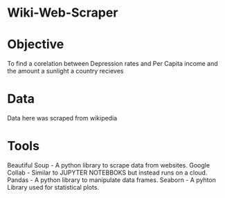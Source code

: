 # Wiki-Web-Scraper
# Objective 
To find a corelation between Depression rates and Per Capita income and the amount a sunlight a country recieves
# Data
Data here was scraped from wikipedia
# Tools
Beautiful Soup - A python library to scrape data from websites.
Google Collab - Similar to JUPYTER NOTEBBOKS but instead runs on a cloud.
Pandas - A python library to manipulate data frames.
Seaborn - A pyhton Library used for statistical plots.
